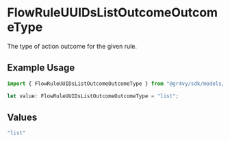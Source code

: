 # FlowRuleUUIDsListOutcomeOutcomeType

The type of action outcome for the given rule.

## Example Usage

```typescript
import { FlowRuleUUIDsListOutcomeOutcomeType } from "@gr4vy/sdk/models/components";

let value: FlowRuleUUIDsListOutcomeOutcomeType = "list";
```

## Values

```typescript
"list"
```